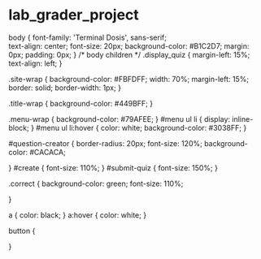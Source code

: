 lab_grader_project
==================
body
{
font-family: 'Terminal Dosis', sans-serif;	
text-align: center;
font-size: 20px;
background-color: #B1C2D7;
margin: 0px;
padding: 0px;
}
/* body children */
.display_quiz
{
margin-left: 15%;
text-align: left;
}

.site-wrap
{
background-color: #FBFDFF;
width: 70%;
margin-left: 15%;
border: solid;
border-width: 1px;
}



.title-wrap
{
background-color: #449BFF;
}


.menu-wrap
{
background-color: #79AFEE;
}
#menu ul li
{
display: inline-block;
}
#menu ul li:hover
{
color: white;
background-color: #3038FF;
}

#question-creator
{
border-radius: 20px;
font-size: 120%;
background-color: #CACACA;

}
#create
{
font-size: 110%;
}
#submit-quiz
{
font-size: 150%;
}

.correct
{
background-color: green;
font-size: 110%;

}

a
{
color: black;
}
a:hover
{
color: white;
}

button
{

}

